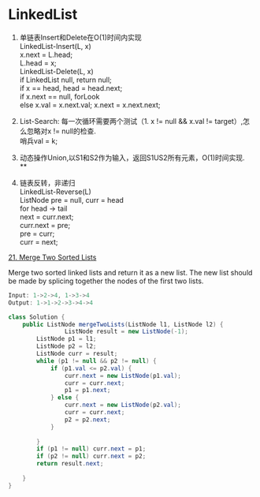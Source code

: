 # LinkedList

1. 单链表Insert和Delete在O(1)时间内实现  
LinkedList-Insert(L, x)  
x.next = L.head;  
L.head = x;  
LinkedList-Delete(L, x)  
if LinkedList null, return null;  
if x == head, head = head.next;  
if x.next == null, forLook  
else x.val = x.next.val; x.next = x.next.next;  

2. List-Search: 每一次循环需要两个测试（1. x != null && x.val != target）,怎么忽略对x != null的检查.   
哨兵val = k;

3. 动态操作Union,以S1和S2作为输入，返回S1US2所有元素，O(1)时间实现.  
**

4. 链表反转，非递归  
LinkedList-Reverse(L)  
ListNode pre = null, curr = head  
for head -> tail  
next = curr.next;  
curr.next = pre;  
pre = curr;  
curr = next;  

[21. Merge Two Sorted Lists](https://leetcode.com/problems/merge-two-sorted-lists/)

Merge two sorted linked lists and return it as a new list. The new list should be made by splicing together the nodes of the first two lists.

```java
Input: 1->2->4, 1->3->4
Output: 1->1->2->3->4->4
```

```java
class Solution {
    public ListNode mergeTwoLists(ListNode l1, ListNode l2) {
        		ListNode result = new ListNode(-1);
		ListNode p1 = l1;
		ListNode p2 = l2;
		ListNode curr = result;
		while (p1 != null && p2 != null) {
			if (p1.val <= p2.val) {
				curr.next = new ListNode(p1.val);
				curr = curr.next;
				p1 = p1.next;
			} else {
				curr.next = new ListNode(p2.val);
				curr = curr.next;
				p2 = p2.next;
			}
			
		}
		if (p1 != null) curr.next = p1;
		if (p2 != null) curr.next = p2;
		return result.next;
        
    }
}
```